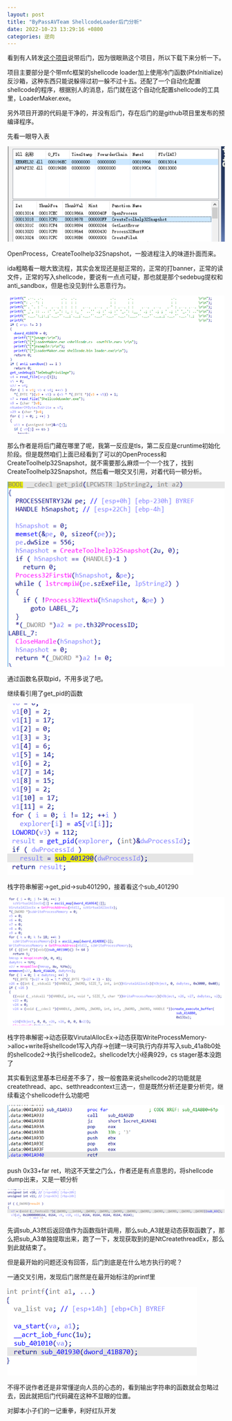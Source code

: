 ```yaml
---
layout: post
title: "ByPassAVTeam ShellcodeLoader后门分析"
date: 2022-10-23 13:29:16 +0800
categories: 逆向
---
```


看到有人转发[这个项目](https://github.com/ByPassAVTeam/ShellcodeLoader)说带后门，因为很眼熟这个项目，所以下载下来分析一下。

项目主要部分是个带mfc框架的shellcode loader加上使用冷门函数(PfxInitialize)反沙箱，这种东西只能说躲得过初一躲不过十五。还配了一个自动化配置shellcode的程序，根据别人的消息，后门就在这个自动化配置shellcode的工具里，LoaderMaker.exe。

另外项目开源的代码是干净的，并没有后门，存在后门的是github项目里发布的预编译程序。

先看一眼导入表

![](https://raw.githubusercontent.com/CitrusIce/blog_pic/master/image-20221022230914572.png)

OpenProcess，CreateToolhelp32Snapshot，一股进程注入的味道扑面而来。

ida粗略看一眼大致流程，其实会发现还是挺正常的，正常的打banner，正常的读文件，正常的写入shellcode，要说有一点点可疑，那也就是那个sedebug提权和anti_sandbox，但是也没见到什么恶意行为。

![](https://raw.githubusercontent.com/CitrusIce/blog_pic/master/image-20221022231746749.png)

那么作者是将后门藏在哪里了呢，我第一反应是tls，第二反应是cruntime初始化阶段。但是既然咱们上面已经看到了可以的OpenProcess和CreateToolhelp32Snapshot，就不需要那么麻烦一个一个找了，找到CreateToolhelp32Snapshot，然后看一眼交叉引用，对着代码一顿分析。

![](https://raw.githubusercontent.com/CitrusIce/blog_pic/master/image-20221022232245207.png)

通过函数名获取pid，不用多说了吧。

继续看引用了get_pid的函数

![](https://raw.githubusercontent.com/CitrusIce/blog_pic/master/image-20221022232341446.png)

栈字符串解密->get_pid->sub401290，接着看这个sub_401290

![](https://raw.githubusercontent.com/CitrusIce/blog_pic/master/image-20221023120322393.png)

栈字符串解密->动态获取VirutalAllocEx->动态获取WriteProcessMemory->alloc+write将shellcode1写入内存->创建一块可执行内存并写入sub_41a8b0处的shellcode2->执行shellcode2。shellcode1大小经典929，cs stager基本没跑了

其实看到这里基本已经差不多了，按一般套路来说shellcode2的功能就是createthread、apc、setthreadcontext三选一，但是既然分析还是要分析完，继续看这个shellcode什么功能吧

![](https://raw.githubusercontent.com/CitrusIce/blog_pic/master/image-20221023130424471.png)

push 0x33+far ret，哟这不天堂之门么，作者还是有点意思的，将shellcode dump出来，又是一顿分析

![](https://raw.githubusercontent.com/CitrusIce/blog_pic/master/image-20221022233049093.png)

先调sub_A3然后返回值作为函数指针调用，那么sub_A3就是动态获取函数了，那么把sub_A3单独提取出来，跑了一下，发现获取到的是NtCreatethreadEx，那么到此就结束了。

但是最开始的问题还没有回答，后门到底是在什么地方执行的呢？

一通交叉引用，发现后门居然是在最开始标注的printf里

![](https://raw.githubusercontent.com/CitrusIce/blog_pic/master/image-20221022233636692.png)

不得不说作者还是非常懂逆向人员的心态的，看到输出字符串的函数就会忽略过去，因此就把后门代码藏在这种不显眼的位置。



对脚本小子们的一记重拳，利好红队开发

